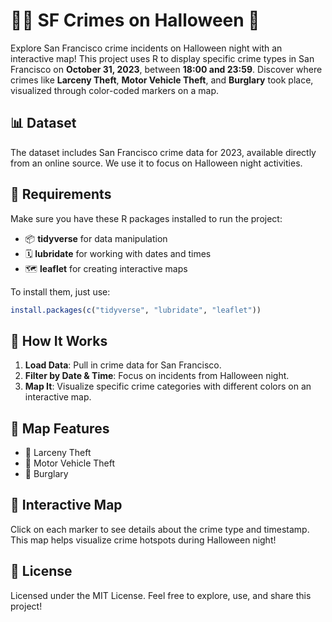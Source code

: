 # 🕵️‍♂️ SF Crimes on Halloween 🎃

Explore San Francisco crime incidents on Halloween night with an interactive map! This project uses R to display specific crime types in San Francisco on **October 31, 2023**, between **18:00 and 23:59**. Discover where crimes like **Larceny Theft**, **Motor Vehicle Theft**, and **Burglary** took place, visualized through color-coded markers on a map.

## 📊 Dataset

The dataset includes San Francisco crime data for 2023, available directly from an online source. We use it to focus on Halloween night activities.

## 🔧 Requirements

Make sure you have these R packages installed to run the project:

- 📦 **tidyverse** for data manipulation
- 🗓 **lubridate** for working with dates and times
- 🗺 **leaflet** for creating interactive maps

To install them, just use:

```r
install.packages(c("tidyverse", "lubridate", "leaflet"))
```

## 🚀 How It Works

1. **Load Data**: Pull in crime data for San Francisco.
2. **Filter by Date & Time**: Focus on incidents from Halloween night.
3. **Map It**: Visualize specific crime categories with different colors on an interactive map.

## 🎨 Map Features

- 🩷 Larceny Theft
- 💜 Motor Vehicle Theft
- 💙 Burglary

## 📍 Interactive Map

Click on each marker to see details about the crime type and timestamp. This map helps visualize crime hotspots during Halloween night!

## 🔗 License

Licensed under the MIT License. Feel free to explore, use, and share this project!



